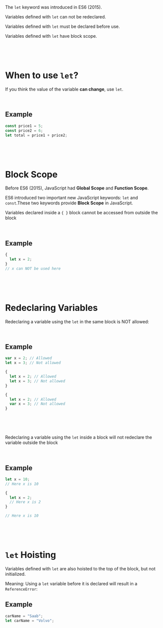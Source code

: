 The `let` keyword was introduced in ES6 (2015).

Variables defined with `let` can not be redeclared.

Variables defined with `let` must be declared before use.

Variables defined with `let` have block scope.

&nbsp;

&nbsp;

# When to use `let`?

If you think the value of the variable **can change**, use `let`.

&nbsp;

## Example

```js
const price1 = 5;
const price2 = 6;
let total = price1 + price2;
```

&nbsp;

&nbsp;

# Block Scope

Before ES6 (2015), JavaScript had **Global Scope** and **Function Scope**.

ES6 introduced two important new JavaScript keywords: `let` and `const`.These two keywords provide **Block Scope** in JavaScript.

Variables declared inside a `{ }` block cannot be accessed from outside the block

&nbsp;

## Example

```js
{
  let x = 2;
}
// x can NOT be used here
```

&nbsp;

&nbsp;

# Redeclaring Variables

Redeclaring a variable using the `let` in the same block is NOT allowed:

&nbsp;

## Example

```js
var x = 2; // Allowed
let x = 3; // Not allowed

{
  let x = 2; // Allowed
  let x = 3; // Not allowed
}

{
  let x = 2; // Allowed
  var x = 3; // Not allowed
}
```

&nbsp;

&nbsp;

Redeclaring a variable using the `let` inside a block will not redeclare the variable outside the block

&nbsp;

## Example

```js
let x = 10;
// Here x is 10

{
  let x = 2;
  // Here x is 2
}

// Here x is 10
```

&nbsp;

&nbsp;

# `let` Hoisting

Variables defined with `let` are also hoisted to the top of the block, but not initialized.

Meaning: Using a `let` variable before it is declared will result in a `ReferenceError`:

## Example

```js
carName = "Saab";
let carName = "Volvo";
```

&nbsp;
&nbsp;
